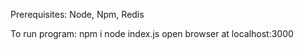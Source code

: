 Prerequisites:
Node, Npm, Redis

To run program:
npm i
node index.js
open browser at localhost:3000
